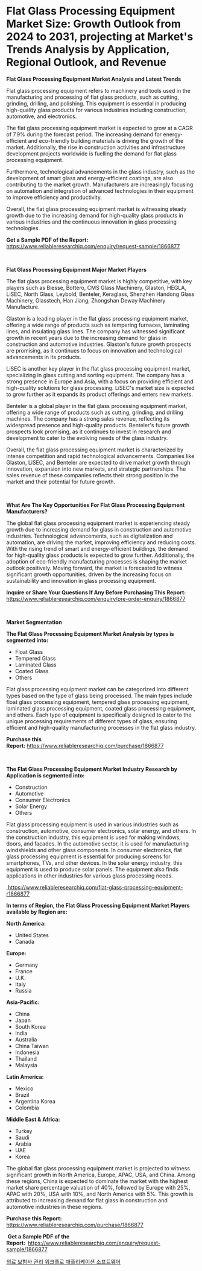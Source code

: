 <p><h1>Flat Glass Processing Equipment Market Size: Growth Outlook from 2024 to 2031, projecting at Market's Trends Analysis by Application, Regional Outlook, and Revenue</h1></p><p><strong>Flat Glass Processing Equipment Market Analysis and Latest Trends</strong></p>
<p><p>Flat glass processing equipment refers to machinery and tools used in the manufacturing and processing of flat glass products, such as cutting, grinding, drilling, and polishing. This equipment is essential in producing high-quality glass products for various industries including construction, automotive, and electronics.</p><p>The flat glass processing equipment market is expected to grow at a CAGR of 7.9% during the forecast period. The increasing demand for energy-efficient and eco-friendly building materials is driving the growth of the market. Additionally, the rise in construction activities and infrastructure development projects worldwide is fuelling the demand for flat glass processing equipment.</p><p>Furthermore, technological advancements in the glass industry, such as the development of smart glass and energy-efficient coatings, are also contributing to the market growth. Manufacturers are increasingly focusing on automation and integration of advanced technologies in their equipment to improve efficiency and productivity. </p><p>Overall, the flat glass processing equipment market is witnessing steady growth due to the increasing demand for high-quality glass products in various industries and the continuous innovation in glass processing technologies.</p></p>
<p><strong>Get a Sample PDF of the Report:&nbsp;</strong> <a href="https://www.reliableresearchiq.com/enquiry/request-sample/1866877">https://www.reliableresearchiq.com/enquiry/request-sample/1866877</a></p>
<p>&nbsp;</p>
<p><strong>Flat Glass Processing Equipment Major Market Players</strong></p>
<p><p>The flat glass processing equipment market is highly competitive, with key players such as Biesse, Bottero, CMS Glass Machinery, Glaston, HEGLA, LiSEC, North Glass, Leybold, Benteler, Keraglass, Shenzhen Handong Glass Machinery, Glasstech, Han Jiang, Zhongshan Deway Machinery Manufacture. </p><p>Glaston is a leading player in the flat glass processing equipment market, offering a wide range of products such as tempering furnaces, laminating lines, and insulating glass lines. The company has witnessed significant growth in recent years due to the increasing demand for glass in construction and automotive industries. Glaston's future growth prospects are promising, as it continues to focus on innovation and technological advancements in its products.</p><p>LiSEC is another key player in the flat glass processing equipment market, specializing in glass cutting and sorting equipment. The company has a strong presence in Europe and Asia, with a focus on providing efficient and high-quality solutions for glass processing. LiSEC's market size is expected to grow further as it expands its product offerings and enters new markets.</p><p>Benteler is a global player in the flat glass processing equipment market, offering a wide range of products such as cutting, grinding, and drilling machines. The company has a strong sales revenue, reflecting its widespread presence and high-quality products. Benteler's future growth prospects look promising, as it continues to invest in research and development to cater to the evolving needs of the glass industry. </p><p>Overall, the flat glass processing equipment market is characterized by intense competition and rapid technological advancements. Companies like Glaston, LiSEC, and Benteler are expected to drive market growth through innovation, expansion into new markets, and strategic partnerships. The sales revenue of these companies reflects their strong position in the market and their potential for future growth.</p></p>
<p>&nbsp;</p>
<p><strong>What Are The Key Opportunities For Flat Glass Processing Equipment Manufacturers?</strong></p>
<p><p>The global flat glass processing equipment market is experiencing steady growth due to increasing demand for glass in construction and automotive industries. Technological advancements, such as digitalization and automation, are driving the market, improving efficiency and reducing costs. With the rising trend of smart and energy-efficient buildings, the demand for high-quality glass products is expected to grow further. Additionally, the adoption of eco-friendly manufacturing processes is shaping the market outlook positively. Moving forward, the market is forecasted to witness significant growth opportunities, driven by the increasing focus on sustainability and innovation in glass processing equipment.</p></p>
<p><strong>Inquire or Share Your Questions If Any Before Purchasing This Report:</strong> <a href="https://www.reliableresearchiq.com/enquiry/pre-order-enquiry/1866877">https://www.reliableresearchiq.com/enquiry/pre-order-enquiry/1866877</a></p>
<p>&nbsp;</p>
<p><strong>Market Segmentation</strong></p>
<p><strong>The Flat Glass Processing Equipment Market Analysis by types is segmented into:</strong></p>
<p><ul><li>Float Glass</li><li>Tempered Glass</li><li>Laminated Glass</li><li>Coated Glass</li><li>Others</li></ul></p>
<p><p>Flat glass processing equipment market can be categorized into different types based on the type of glass being processed. The main types include float glass processing equipment, tempered glass processing equipment, laminated glass processing equipment, coated glass processing equipment, and others. Each type of equipment is specifically designed to cater to the unique processing requirements of different types of glass, ensuring efficient and high-quality manufacturing processes in the flat glass industry.</p></p>
<p><strong>Purchase this Report:&nbsp;</strong><a href="https://www.reliableresearchiq.com/purchase/1866877">https://www.reliableresearchiq.com/purchase/1866877</a></p>
<p>&nbsp;</p>
<p><strong>The Flat Glass Processing Equipment Market Industry Research by Application is segmented into:</strong></p>
<p><ul><li>Construction</li><li>Automotive</li><li>Consumer Electronics</li><li>Solar Energy</li><li>Others</li></ul></p>
<p><p>Flat glass processing equipment is used in various industries such as construction, automotive, consumer electronics, solar energy, and others. In the construction industry, this equipment is used for making windows, doors, and facades. In the automotive sector, it is used for manufacturing windshields and other glass components. In consumer electronics, flat glass processing equipment is essential for producing screens for smartphones, TVs, and other devices. In the solar energy industry, this equipment is used to produce solar panels. The equipment also finds applications in other industries for various glass processing needs.</p></p>
<p><a href="https://www.reliableresearchiq.com/flat-glass-processing-equipment-r1866877">&nbsp;https://www.reliableresearchiq.com/flat-glass-processing-equipment-r1866877</a></p>
<p><strong>In terms of Region, the Flat Glass Processing Equipment Market Players available by Region are:</strong></p>
<p>
    <p> <strong> North America: </strong>
        <ul>
            <li>United States</li>
            <li>Canada</li>
        </ul>
        </p> 
    <p> <strong> Europe: </strong>
        <ul>
            <li>Germany</li>
            <li>France</li>
            <li>U.K.</li>
            <li>Italy</li>
            <li>Russia</li>
        </ul>
        </p> 
    <p> <strong> Asia-Pacific: </strong>
        <ul>
            <li>China</li>
            <li>Japan</li>
            <li>South Korea</li>
            <li>India</li>
            <li>Australia</li>
            <li>China Taiwan</li>
            <li>Indonesia</li>
            <li>Thailand</li>
            <li>Malaysia</li>
        </ul>
        </p> 
    <p> <strong> Latin America: </strong>
        <ul>
            <li>Mexico</li>
            <li>Brazil</li>
            <li>Argentina Korea</li>
            <li>Colombia</li>
        </ul>
        </p> 
    <p> <strong> Middle East & Africa: </strong>
        <ul>
            <li>Turkey</li>
            <li>Saudi</li>
            <li>Arabia</li>
            <li>UAE</li>
            <li>Korea</li>
        </ul>
    </p>
    </p>
<p><p>The global flat glass processing equipment market is projected to witness significant growth in North America, Europe, APAC, USA, and China. Among these regions, China is expected to dominate the market with the highest market share percentage valuation of 40%, followed by Europe with 25%, APAC with 20%, USA with 10%, and North America with 5%. This growth is attributed to increasing demand for flat glass in construction and automotive industries in these regions.</p></p>
<p><strong>Purchase this Report: </strong><a href="https://www.reliableresearchiq.com/purchase/1866877">https://www.reliableresearchiq.com/purchase/1866877</a></p>
<p>&nbsp;<strong>Get a Sample PDF of the Report:&nbsp;&nbsp;</strong><a href="https://www.reliableresearchiq.com/enquiry/request-sample/1866877">https://www.reliableresearchiq.com/enquiry/request-sample/1866877</a></p>
<p><strong></strong></p>
<p><p><a href="https://github.com/laholand/Market-Research-Report-List-5/blob/main/481113771942.md">의료 보험사 관리 워크플로 애플리케이션 소프트웨어</a></p></p>